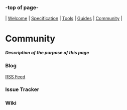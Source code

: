 ### -top of page-
| [Welcome](index) |  [Specification](page2) | [Tools](page3) | [Guides](page4) | [Community](page5) |

# Community
_**Description of the purpose of this page**_

### Blog 
<a class="btn btn-rss" href="/feed.xml" target="_blank">RSS Feed</a>


### Issue Tracker

### Wiki


